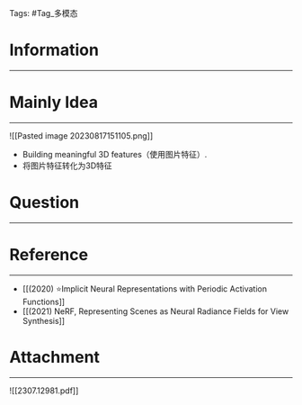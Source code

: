 Tags: #Tag_多模态 
# Information
---


# Mainly Idea
---
![[Pasted image 20230817151105.png]]

- Building meaningful 3D features（使用图片特征）.
- 将图片特征转化为3D特征

# Question
---


# Reference
---
- [[(2020) ⭐Implicit Neural Representations with Periodic Activation Functions]]
- [[(2021) NeRF, Representing Scenes as Neural Radiance Fields for View Synthesis]]
# Attachment
---
![[2307.12981.pdf]]